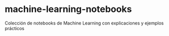 # machine-learning-notebooks
Colección de notebooks de Machine Learning con explicaciones y ejemplos prácticos
